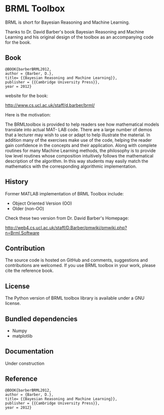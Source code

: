 BRML Toolbox
======

BRML is short for Bayesian Reasoning and Machine Learning.

Thanks to Dr. David Barber's book Bayesian Reasoning and Machine Learning and his original design of the toolbox as an accompanying code for the book.

Book
-------
	@BOOK{barberBRML2012,
	author = {Barber, D.},
	title= {{Bayesian Reasoning and Machine Learning}},
	publisher = {{Cambridge University Press}},
	year = 2012}

website for the book:

http://www.cs.ucl.ac.uk/staff/d.barber/brml/
	
Here is the motivation:

The BRMLtoolbox is provided to help readers see how mathematical models translate into actual MAT-
LAB code. There are a large number of demos that a lecturer may wish to use or adapt to help illustrate
the material. In addition many of the exercises make use of the code, helping the reader gain confidence
in the concepts and their application. Along with complete routines for many Machine Learning methods,
the philosophy is to provide low level routines whose composition intuitively follows the mathematical description
of the algorithm. In this way students may easily match the mathematics with the corresponding
algorithmic implementation.


History
-------

Former MATLAB implementation of BRML Toolbox include:

 * Object Oriented Version (OO)
 * Older (non-OO)

 Check these two version from Dr. David Barber's Homepage:
 
 http://web4.cs.ucl.ac.uk/staff/D.Barber/pmwiki/pmwiki.php?n=Brml.Software

Contribution
-------
The source code is hosted on GitHub and comments, suggestions and contributions are welcomed.
If you use BRML toolbox in your work, please cite the reference book.

License
-------
The Python version of BRML toolbox library is available under a GNU license.

Bundled dependencies
-------
 * Numpy
 * matplotlib

Documentation
-------
Under construction

Reference
-------
	@BOOK{barberBRML2012,
	author = {Barber, D.},
	title= {{Bayesian Reasoning and Machine Learning}},
	publisher = {{Cambridge University Press}},
	year = 2012}

 
 

 
